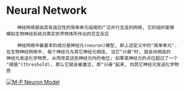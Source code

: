 # Neural Network
        神经网络是由具有适应性的简单单元组成的广泛并行互连的网络, 它的组织能够
    模拟生物神经系统对真实世界物体所作出的交互反应

        神经网络中最基本的成分是神经元(neuron)模型, 即上述定义中的"简单单元".
    在生物神经网络中, 每个神经元与其它神经元相连, 当它"兴奋"时, 就会向相连的
    神经元发送化学物质, 从而改变这些神经元内的电位; 如果某神经元的点位超过了一个
    "阈值"(threshold), 那么它就会被激活, 即"兴奋"起来, 向其它神经元发送化学物
    质
[![M-P Neuron Model](https://i.loli.net/2018/07/22/5b5481fb7dfcd.jpg)](https://i.loli.net/2018/07/22/5b5481fb7dfcd.jpg)
